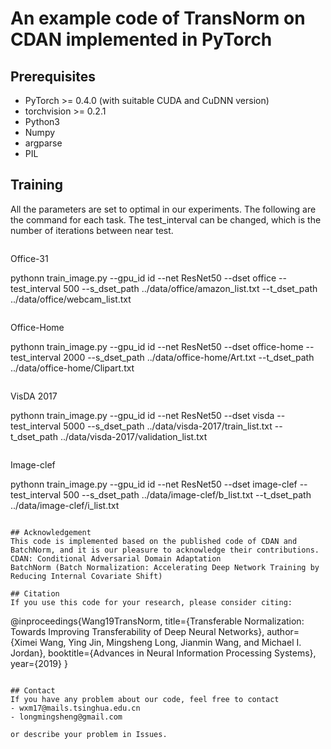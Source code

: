 # An example code of TransNorm on CDAN implemented in PyTorch

## Prerequisites
- PyTorch >= 0.4.0 (with suitable CUDA and CuDNN version)
- torchvision >= 0.2.1
- Python3
- Numpy
- argparse
- PIL

## Training
All the parameters are set to optimal in our experiments. The following are the command for each task. The test_interval can be changed, which is the number of iterations between near test.
```
```
Office-31

pythonn train_image.py --gpu_id id --net ResNet50 --dset office --test_interval 500 --s_dset_path ../data/office/amazon_list.txt --t_dset_path ../data/office/webcam_list.txt
```
```
Office-Home

pythonn train_image.py --gpu_id id --net ResNet50 --dset office-home --test_interval 2000 --s_dset_path ../data/office-home/Art.txt --t_dset_path ../data/office-home/Clipart.txt
```
```
VisDA 2017

pythonn train_image.py --gpu_id id --net ResNet50 --dset visda --test_interval 5000 --s_dset_path ../data/visda-2017/train_list.txt --t_dset_path ../data/visda-2017/validation_list.txt
```
```
Image-clef

pythonn train_image.py --gpu_id id --net ResNet50 --dset image-clef --test_interval 500 --s_dset_path ../data/image-clef/b_list.txt --t_dset_path ../data/image-clef/i_list.txt
```

## Acknowledgement
This code is implemented based on the published code of CDAN and BatchNorm, and it is our pleasure to acknowledge their contributions.
CDAN: Conditional Adversarial Domain Adaptation
BatchNorm (Batch Normalization: Accelerating Deep Network Training by Reducing Internal Covariate Shift)

## Citation
If you use this code for your research, please consider citing:
```
@inproceedings{Wang19TransNorm,
  title={Transferable Normalization: Towards Improving Transferability of Deep Neural Networks},
  author={Ximei Wang, Ying Jin, Mingsheng Long, Jianmin Wang, and Michael I. Jordan},
  booktitle={Advances in Neural Information Processing Systems},
  year={2019}
}
```

## Contact
If you have any problem about our code, feel free to contact
- wxm17@mails.tsinghua.edu.cn
- longmingsheng@gmail.com

or describe your problem in Issues.

